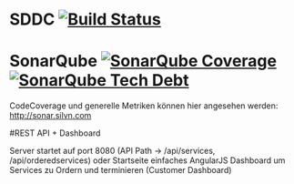 # SDDC [![Build Status](https://magnum.travis-ci.com/silvanadrian/SDDC.svg?token=oDB79Cz1oFYjcyRt63K2&branch=master)](https://magnum.travis-ci.com/silvanadrian/SDDC)


# SonarQube [![SonarQube Coverage](https://img.shields.io/sonar/http/sonar.silvn.com/SDDC:SDDC/coverage.svg)](http://sonar.silvn.com/dashboard/index/1) [![SonarQube Tech Debt](https://img.shields.io/sonar/http/sonar.silvn.com/SDDC:SDDC/tech_debt.svg)](http://sonar.silvn.com/dashboard/index/1)
CodeCoverage und generelle Metriken können hier angesehen werden:
<a href="http://sonar.silvn.com">http://sonar.silvn.com</a>

#REST API + Dashboard

Server startet auf port 8080 (API Path -> /api/services, /api/orderedservices) oder Startseite einfaches AngularJS Dashboard um Services zu Ordern und terminieren (Customer Dashboard)

